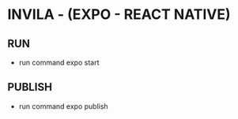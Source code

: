 # INVILA - (EXPO - REACT NATIVE)

## RUN
* run command expo start

## PUBLISH
* run command expo publish